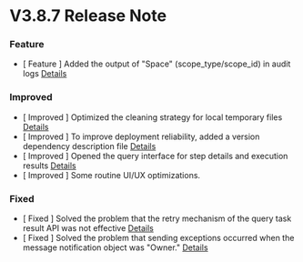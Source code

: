 # V3.8.7 Release Note



### Feature
- [ Feature ] Added the output of "Space" (scope_type/scope_id) in audit logs [Details](http://github.com/TencentBlueKing/bk-job/issues/2685)


### Improved
- [ Improved ] Optimized the cleaning strategy for local temporary files [Details](http://github.com/TencentBlueKing/bk-job/issues/2496)
- [ Improved ] To improve deployment reliability, added a version dependency description file [Details](http://github.com/TencentBlueKing/bk-job/issues/2696)
- [ Improved ] Opened the query interface for step details and execution results [Details](http://github.com/TencentBlueKing/bk-job/issues/2596)
- [ Improved ] Some routine UI/UX optimizations.


### Fixed
- [ Fixed ] Solved the problem that the retry mechanism of the query task result API was not effective [Details](http://github.com/TencentBlueKing/bk-job/issues/2729)
- [ Fixed ] Solved the problem that sending exceptions occurred when the message notification object was "Owner." [Details](http://github.com/TencentBlueKing/bk-job/issues/2442)